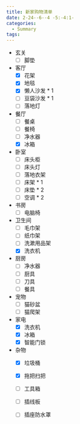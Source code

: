 ```yaml
---
title: 新家购物清单
date: 2-24--6--4 -5:-4:1-
categories:
  - Summary
tags:
---
```


- 玄关
    - [ ] 脚垫
- 客厅
    - [x] 花架
    - [x] 地毯
    - [x] 懒人沙发 * 1
    - [ ] 豆袋沙发 * 1
    - [ ] 落地灯
- 餐厅
    - [ ] 餐桌
    - [ ] 餐椅
    - [ ] 净水器
    - [x] 冰箱
- 卧室
    - [ ] 床头柜
    - [ ] 床头灯
    - [ ] 落地衣架
    - [ ] 床架 * 1
    - [ ] 床垫 * 2
    - [ ] 空调 * 2
- 书房
    - [ ] 电脑椅
- 卫生间
    - [ ] 毛巾架
    - [ ] 纸巾架
    - [ ] 洗漱用品架
    - [x] 洗衣机
- 厨房
    - [ ] 净水器
    - [ ] 厨具
    - [ ] 刀具
    - [ ] 餐具
- 宠物
    - [ ] 猫砂盆
    - [ ] 猫爬架
- 家电
    - [x] 洗衣机
    - [x] 冰箱
    - [x] 智能门锁
- 杂物
    - [x] 垃圾桶
    - [x] 拖把扫把
    - [ ] 工具箱
    - [ ] 插线板
    - [ ] 插座防水罩

